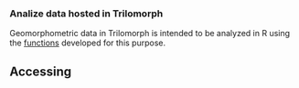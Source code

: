 ### Analize data hosted in Trilomorph

Geomorphometric data in Trilomorph is intended to be analyzed in R using the [functions](/TriloMorph-funs.R) developed for this purpose. 

## Accessing 
